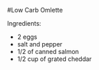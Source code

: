 #Low Carb Omlette

Ingredients:
* 2 eggs
* salt and pepper
* 1/2 of canned salmon
* 1/2 cup of grated cheddar